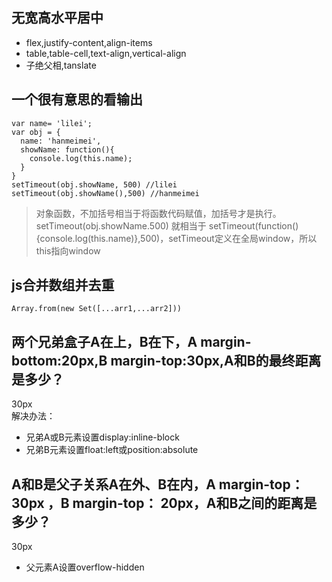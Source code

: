 ## 无宽高水平居中
* flex,justify-content,align-items
* table,table-cell,text-align,vertical-align
* 子绝父相,tanslate
## 一个很有意思的看输出
````
var name= 'lilei';
var obj = {
  name: 'hanmeimei',
  showName: function(){
    console.log(this.name);
  }
}
setTimeout(obj.showName, 500) //lilei
setTimeout(obj.showName(),500) //hanmeimei
````
>对象函数，不加括号相当于将函数代码赋值，加括号才是执行。
setTimeout(obj.showName.500) 就相当于 setTimeout(function(){console.log(this.name)},500)，setTimeout定义在全局window，所以this指向window
## js合并数组并去重
````
Array.from(new Set([...arr1,...arr2]))
````
## 两个兄弟盒子A在上，B在下，A margin-bottom:20px,B margin-top:30px,A和B的最终距离是多少？
30px  
解决办法：
* 兄弟A或B元素设置display:inline-block
* 兄弟B元素设置float:left或position:absolute
## A和B是父子关系A在外、B在内，A margin-top：30px ，B margin-top： 20px，A和B之间的距离是多少？
30px
* 父元素A设置overflow-hidden